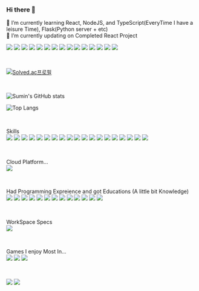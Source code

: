 ### Hi there 👋

<!--
**StarlightSSM/StarlightSSM** is a ✨ _special_ ✨ repository because its `README.md` (this file) appears on your GitHub profile.

Here are some ideas to get you started:

- 🔭 I’m currently working on ...
- 🌱 I’m currently learning ...
- 👯 I’m looking to collaborate on ...
- 🤔 I’m looking for help with ...
- 💬 Ask me about ...
- 📫 How to reach me: ...
- 😄 Pronouns: ...
- ⚡ Fun fact: ...
-->

🌱 I’m currently learning React, NodeJS, and TypeScript(EveryTime I have a leisure Time), Flask(Python server + etc) <br>
🔭 I’m currently updating on Completed React Project <br>

<img src="https://img.shields.io/badge/Naver-03C75A?style=flat-square&logo=Naver&logoColor=white"/> <img src="https://img.shields.io/badge/EclipseIde-2C2255?style=flat-square&logo=eclipseide&logoColor=white"/>
<img src="https://img.shields.io/badge/Android-3DDC84?style=flat-square&logo=Android&logoColor=white"/> <img src="https://img.shields.io/badge/Medium-12100E?style=flat-square&logo=medium&logoColor=white"/>
<img src="https://img.shields.io/badge/Slack-4A154B?style=flat-square&logo=slack&logoColor=white"/> <img src="https://img.shields.io/badge/Netflix-E50914?style=flat-square&logo=netflix&logoColor=white"/>
<img src="https://img.shields.io/badge/Discord-7289DA?style=flat-square&logo=discord&logoColor=white"/> <img src="https://img.shields.io/badge/YouTube-FF0000?style=flat-square&logo=youtube&logoColor=white"/>
<img src="https://img.shields.io/badge/GitHub-100000?style=flat-square&logo=github&logoColor=white"/> <img src="https://img.shields.io/badge/GIT-E44C30?style=flat-square&logo=git&logoColor=white"/>
<img src="https://img.shields.io/badge/Instagram-E4405F?style=flat-square&logo=instagram&logoColor=white"/> <img src="https://img.shields.io/badge/windows%20terminal-4D4D4D?style=flat-square&logo=windows%20terminal&logoColor=white"/> <img src="https://img.shields.io/badge/Kaggle-20BEFF?style=flat-square&logo=Kaggle&logoColor=white"/> 
<img src="https://img.shields.io/badge/Google_chrome-4285F4?style=flat-square&logo=Google-chrome&logoColor=white"/> <img src="https://img.shields.io/badge/VirtualBox-183A61?logo=virtualbox&logoColor=white&style=flat-square"/>

<br>

[![Solved.ac프로필](http://mazassumnida.wtf/api/v2/generate_badge?boj=buz0104)](https://solved.ac/buz0104)

<br>

![Sumin's GitHub stats](https://github-readme-stats.vercel.app/api?username=StarlightSSM&show_icons=true&theme=dracula)

![Top Langs](https://github-readme-stats.vercel.app/api/top-langs/?username=StarlightSSM&theme=blue-green)

<br>

Skills <br>
<img src="https://img.shields.io/badge/React-61DAFB?style=flat-square&logo=react&logoColor=white"/> <img src="https://img.shields.io/badge/JavaScript-F7DF1E?style=flat-square&logo=JavaScript&logoColor=white"/>
<img src="https://img.shields.io/badge/Python-3776AB?style=flat-square&logo=python&logoColor=white"/> <img src="https://img.shields.io/badge/HTML-239120?style=flat-square&logo=html5&logoColor=white"/>
<img src="https://img.shields.io/badge/HTML5-E34F26?style=flat-square&logo=html5&logoColor=white"/> <img src="https://img.shields.io/badge/Node.js-43853D?style=flat-square&logo=node.js&logoColor=white"/>
<img src="https://img.shields.io/badge/CSS3-1572B6?style=flat-square&logo=css3&logoColor=white"/> <img src="https://img.shields.io/badge/C-00599C?style=flat-square&logo=c&logoColor=white"/>
<img src="https://img.shields.io/badge/Java-ED8B00?style=flat-square&logo=openjdk&logoColor=white"/> <img src="https://img.shields.io/badge/styled--components-DB7093?style=flat-square&logo=styled-components&logoColor=white"/> <img src="https://img.shields.io/badge/React_Router-CA4245?style=flat-square&logo=react-router&logoColor=white"/>
<img src="https://img.shields.io/badge/MySQL-00000F?style=flat-square&logo=mysql&logoColor=white"/> <img src="https://img.shields.io/badge/Figma-F24E1E?style=flat-square&logo=figma&logoColor=white"/>
<img src="https://img.shields.io/badge/Canva-%2300C4CC.svg?&style=flat-square&logo=Canva&logoColor=white"/> <img src="https://img.shields.io/badge/Colab-F9AB00?style=flat-square&logo=googlecolab&color=525252"/> <img src="https://img.shields.io/badge/Visual_Studio_Code-0078D4?style=flat-square&logo=visual%20studio%20code&logoColor=white"/>
<img src="https://img.shields.io/badge/Google%20Sheets-34A853?style=flat-square&logo=google-sheets&logoColor=white"/> <img src="https://img.shields.io/badge/Notion-000000?style=flat-square&logo=notion&logoColor=white"/> <img src="https://img.shields.io/badge/Microsoft_Office-D83B01?style=flat-square&logo=microsoft-office&logoColor=white"/>

<br>

Cloud Platform... <br>
<img src="https://img.shields.io/badge/Oracle-F80000?style=flat-square&logo=oracle&logoColor=black"/>

<br>

Had Programming Expreience and got Educations (A little bit Knowledge) <br>
<img src="https://img.shields.io/badge/Go-00ADD8?style=flat-square&logo=go&logoColor=white"/> <img src="https://img.shields.io/badge/PHP-777BB4?style=flat-square&logo=php&logoColor=white"/>
<img src="https://img.shields.io/badge/Express.js-404D59?style=flat-square"/> <img src="https://img.shields.io/badge/Vue.js-35495E?style=flat-square&logo=vue.js&logoColor=4FC08D"/>
<img src="https://img.shields.io/badge/jQuery-0769AD?style=flat-square&logo=jquery&logoColor=white"/> <img src="https://img.shields.io/badge/Django-092E20?style=flat-square&logo=django&logoColor=white"/>
<img src="https://img.shields.io/badge/MongoDB-4EA94B?style=flat-square&logo=mongodb&logoColor=white"/> <img src="https://img.shields.io/badge/Amazon_AWS-232F3E?style=flat-square&logo=amazon-aws&logoColor=white"/>
<img src="https://img.shields.io/badge/Microsoft_Azure-0089D6?style=flat-square&logo=microsoft-azure&logoColor=white"/> <img src="https://img.shields.io/badge/Powershell-2CA5E0?style=flat-square&logo=powershell&logoColor=white"/> <img src="https://img.shields.io/badge/docker-%230db7ed.svg?style=flat-square&logo=docker&logoColor=white"/> 
<img src="https://img.shields.io/badge/zigbee-%23EB0443.svg?style=flat-square&logo=zigbee&logoColor=white"/> <img src="https://img.shields.io/badge/Astro-FF5D01?logo=astro&logoColor=fff&style=flat-square"/>

<br>

WorkSpace Specs <br>
<img src="https://img.shields.io/badge/Intel-Core_i5_11th-0071C5?style=flat-square&logo=intel&logoColor=white"/>

<br>

Games I enjoy Most In... <br>
<img src="https://img.shields.io/badge/Battle.net-000?style=flat-square&logo=battle.net&logoColor=148EFF"/> <img src="https://img.shields.io/badge/Riot_Games-D32936?style=flat-square&logo=riot-games&logoColor=white"/>
<img src="https://img.shields.io/badge/Steam-000000?style=flat-square&logo=steam&logoColor=white"/>

<br>

<img src="https://img.shields.io/github/stars/StarlightSSM.svg"/> <img src="https://img.shields.io/github/followers/StarlightSSM.svg?style=social&label=Follow&maxAge=2592000"/>

